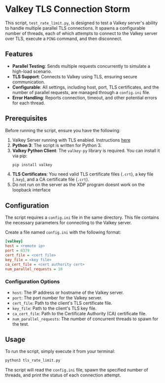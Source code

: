 # Valkey TLS Connection Storm

This script, `test_rate_limit.py`, is designed to test a Valkey server's ability to handle multiple parallel TLS connections. It spawns a configurable number of threads, each of which attempts to connect to the Valkey server over TLS, execute a `PING` command, and then disconnect.

## Features

- **Parallel Testing**: Sends multiple requests concurrently to simulate a high-load scenario.
- **TLS Support**: Connects to Valkey using TLS, ensuring secure communication.
- **Configurable**: All settings, including host, port, TLS certificates, and the number of parallel requests, are managed through a `config.ini` file.
- **Error Handling**: Reports connection, timeout, and other potential errors for each thread.

## Prerequisites

Before running the script, ensure you have the following:

1.  Valkey Server running with TLS enabled. Instructions [here](https://valkey.io/topics/encryption/)
2.  **Python 3**: The script is written for Python 3.
3.  **Valkey Python Client**: The `valkey-py` library is required. You can install it via pip:
    ```bash
    pip install valkey
    ```
4.  **TLS Certificates**: You need valid TLS certificate files (`.crt`), a key file (`.key`), and a CA certificate file (`.crt`).
5. Do not run on the server as the XDP program  doesnt work on the loopback interface 

## Configuration

The script requires a `config.ini` file in the same directory. This file contains the necessary parameters for connecting to the Valkey server.

Create a file named `config.ini` with the following format:

```ini
[valkey]
host = <remote ip>
port = 6379
cert_file = <cert file>
key_file = <key file>
ca_cert_file = <cert authority cert>
num_parallel_requests = 10
```

### Configuration Options

-   `host`: The IP address or hostname of the Valkey server.
-   `port`: The port number for the Valkey server.
-   `cert_file`: Path to the client's TLS certificate file.
-   `key_file`: Path to the client's TLS key file.
-   `ca_cert_file`: Path to the Certificate Authority (CA) certificate file.
-   `num_parallel_requests`: The number of concurrent threads to spawn for the test.

## Usage

To run the script, simply execute it from your terminal:

```bash
python3 tls_rate_limit.py
```

The script will read the `config.ini` file, spawn the specified number of threads, and print the status of each connection attempt.
